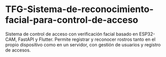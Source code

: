 # TFG-Sistema-de-reconocimiento-facial-para-control-de-acceso
Sistema de control de acceso con verificación facial basado en ESP32-CAM, FastAPI y Flutter. Permite registrar y reconocer rostros tanto en el propio dispositivo como en un servidor, con gestión de usuarios y registro de accesos.
